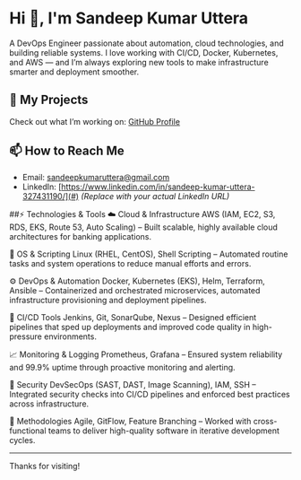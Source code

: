 # Hi 👋, I'm Sandeep Kumar Uttera

A DevOps Engineer passionate about automation, cloud technologies, and building reliable systems. I love working with CI/CD, Docker, Kubernetes, and AWS — and I’m always exploring new tools to make infrastructure smarter and deployment smoother.

## 🚀 My Projects
Check out what I’m working on: [GitHub Profile](https://github.com/sandeepkumaruttera)


## 📫 How to Reach Me
- Email: [sandeepkumaruttera@gmail.com](mailto:sandeepkumaruttera@gmail.com)  
- LinkedIn: [https://www.linkedin.com/in/sandeep-kumar-uttera-327431190/](#) *(Replace with your actual LinkedIn URL)*

##⚡ Technologies & Tools
☁️ Cloud & Infrastructure
AWS (IAM, EC2, S3, RDS, EKS, Route 53, Auto Scaling) – Built scalable, highly available cloud architectures for banking applications.

🐧 OS & Scripting
Linux (RHEL, CentOS), Shell Scripting – Automated routine tasks and system operations to reduce manual efforts and errors.

⚙️ DevOps & Automation
Docker, Kubernetes (EKS), Helm, Terraform, Ansible – Containerized and orchestrated microservices, automated infrastructure provisioning and deployment pipelines.

🚀 CI/CD Tools
Jenkins, Git, SonarQube, Nexus – Designed efficient pipelines that sped up deployments and improved code quality in high-pressure environments.

📈 Monitoring & Logging
Prometheus, Grafana – Ensured system reliability and 99.9% uptime through proactive monitoring and alerting.

🔐 Security
DevSecOps (SAST, DAST, Image Scanning), IAM, SSH – Integrated security checks into CI/CD pipelines and enforced best practices across infrastructure.

🧩 Methodologies
Agile, GitFlow, Feature Branching – Worked with cross-functional teams to deliver high-quality software in iterative development cycles.



---

Thanks for visiting!
